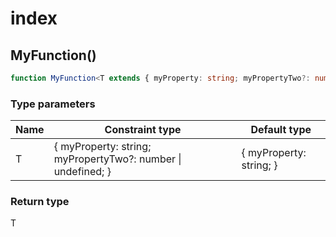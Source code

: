 # index

## MyFunction()

```typescript
function MyFunction<T extends { myProperty: string; myPropertyTwo?: number | undefined; } = { myProperty: string; }>(): T
```

### Type parameters

| Name | Constraint type                                                | Default type              |
| ---- | -------------------------------------------------------------- | ------------------------- |
| T    | \{ myProperty: string; myPropertyTwo?: number \| undefined; \} | \{ myProperty: string; \} |

### Return type

T


